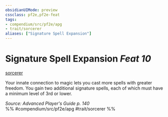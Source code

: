 ```yaml
---
obsidianUIMode: preview
cssclass: pf2e,pf2e-feat
tags:
- compendium/src/pf2e/apg
- trait/sorcerer
aliases: ["Signature Spell Expansion"]
---
```

# Signature Spell Expansion  *Feat 10*  
[sorcerer](/rules/traits/sorcerer.md)  


Your innate connection to magic lets you cast more spells with greater freedom. You gain two additional signature spells, each of which must have a minimum level of 3rd or lower.

*Source: Advanced Player's Guide p. 140*  
%% #compendium/src/pf2e/apg #trait/sorcerer %%